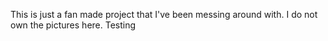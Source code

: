 This is just a fan made project that I've been messing around with. I do not own the pictures here.
Testing

